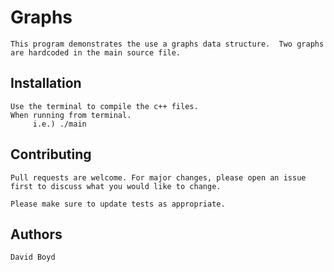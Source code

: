 # Graphs

    This program demonstrates the use a graphs data structure.  Two graphs are hardcoded in the main source file.

## Installation

    Use the terminal to compile the c++ files.
    When running from terminal.
         i.e.) ./main 

## Contributing
    Pull requests are welcome. For major changes, please open an issue first to discuss what you would like to change.

    Please make sure to update tests as appropriate.

## Authors

    David Boyd
